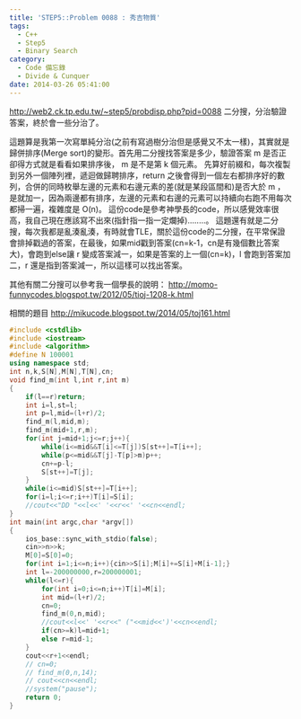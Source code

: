 ```yaml
---
title: 'STEP5::Problem 0088 : 秀吉物質'
tags:
  - C++
  - Step5
  - Binary Search
category:
  - Code 備忘錄
  - Divide & Cunquer
date: 2014-03-26 05:41:00
---
```



http://web2.ck.tp.edu.tw/~step5/probdisp.php?pid=0088
二分搜，分治驗證答案，終於會一些分治了。

<!--more-->

這題算是我第一次寫單純分治(之前有寫過樹分治但是感覺又不太一樣)，其實就是歸併排序(Merge sort)的變形。首先用二分搜找答案是多少，驗證答案 m 是否正卻得方式就是看看如果排序後， m 是不是第 k 個元素。 先算好前綴和，每次複製到另外一個陣列裡，遞迴做歸聘排序，return 之後會得到一個左右都排序好的數列，合併的同時枚舉左邊的元素和右邊元素的差(就是某段區間和)是否大於 m ，是就加一，因為兩邊都有排序，左邊的元素和右邊的元素可以持續向右跑不用每次都掃一遍，複雜度是 O(n)。
這份code是參考神學長的code，所以感覺效率很高，我自己現在應該寫不出來(指針指一指一定爛掉)........。
這題還有就是二分搜，每次我都是亂湊亂湊，有時就會TLE，關於這份code的二分搜，在平常保證會排掉戳過的答案，在最後，如果mid戳到答案(cn=k-1，cn是有幾個數比答案大)，會跑到else讓 r 變成答案減一，如果是答案的上一個(cn=k)，l 會跑到答案加二，r 還是指到答案減一，所以這樣可以找出答案。

其他有關二分搜可以參考我一個學長的說明：
http://momo-funnycodes.blogspot.tw/2012/05/tioj-1208-k.html

相關的題目
http://mikucode.blogspot.tw/2014/05/toj161.html



``` c++
#include <cstdlib>
#include <iostream>
#include <algorithm>
#define N 100001
using namespace std;
int n,k,S[N],M[N],T[N],cn;
void find_m(int l,int r,int m)
{
    if(l==r)return;
    int i=l,st=l;
    int p=l,mid=(l+r)/2;
    find_m(l,mid,m);
    find_m(mid+1,r,m);
    for(int j=mid+1;j<=r;j++){
        while(i<=mid&&T[i]<=T[j])S[st++]=T[i++];
        while(p<=mid&&T[j]-T[p]>m)p++;
        cn+=p-l;
        S[st++]=T[j];
    }
    while(i<=mid)S[st++]=T[i++];
    for(i=l;i<=r;i++)T[i]=S[i];
    //cout<<"DD "<<l<<' '<<r<<' '<<cn<<endl;
}
int main(int argc,char *argv[])
{
    ios_base::sync_with_stdio(false);
    cin>>n>>k;
    M[0]=S[0]=0;
    for(int i=1;i<=n;i++){cin>>S[i];M[i]+=S[i]+M[i-1];}
    int l=-200000000,r=200000001;
    while(l<=r){
        for(int i=0;i<=n;i++)T[i]=M[i];
        int mid=(l+r)/2;
        cn=0;
        find_m(0,n,mid);
        //cout<<l<<' '<<r<<" ("<<mid<<')'<<cn<<endl;
        if(cn>=k)l=mid+1;
        else r=mid-1;
    }
    cout<<r+1<<endl;
    // cn=0;
    // find_m(0,n,14);
    // cout<<cn<<endl;
    //system("pause");
    return 0;
}
```
